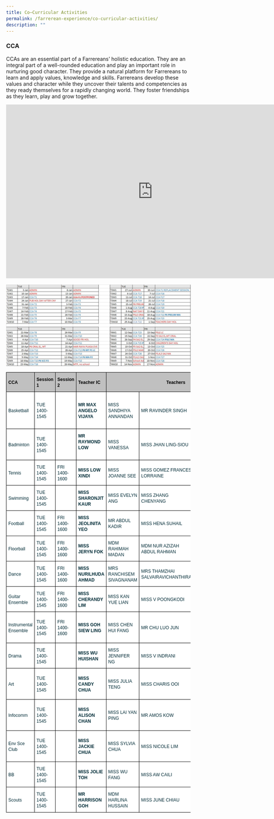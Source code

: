 ```yaml
---
title: Co–Curricular Activities
permalink: /farrerean-experience/co-curricular-activities/
description: ""
---
```

### CCA


CCAs are an essential part of a Farrereans’ holistic education. They are an integral part of a well-rounded education and play an important role in nurturing good character. They provide a natural platform for Farrereans to learn and apply values, knowledge and skills. Farrereans develop these values and character while they uncover their talents and competencies as they ready themselves for a rapidly changing world. They foster friendships as they learn, play and grow together.

<center><iframe allowfullscreen="true" height="474" width="800" frameborder="0" src="https://docs.google.com/presentation/d/e/2PACX-1vQ2ULwwMScxUIsW0Sd9P-oDEceA5UIBLlvj95Vf2JHSEZFoAqzCz2rEYMpkAzqqG-zK0Qt7Y7lw1vJW/embed?start=true&amp;loop=true&amp;delayms=3000"></iframe>

![CCA Schedule 2023](/images/2023%20CCA%20Schedule.jpeg)</center>

<style type="text/css">.tg  {border-collapse:collapse;border-color:#93a1a1;border-spacing:0;}
.tg td{background-color:#fdf6e3;border-color:#93a1a1;border-style:solid;border-width:1px;color:#002b36;
  font-family:Arial, sans-serif;font-size:14px;overflow:hidden;padding:10px 5px;word-break:normal;}
.tg th{background-color:#657b83;border-color:#93a1a1;border-style:solid;border-width:1px;color:#fdf6e3;
  font-family:Arial, sans-serif;font-size:14px;font-weight:normal;overflow:hidden;padding:10px 5px;word-break:normal;}
.tg .tg-27gc{background-color:#ffffff;border-color:#000000;font-weight:bold;text-align:left;vertical-align:middle}
.tg .tg-tgze{background-color:#ffffff;border-color:#000000;font-weight:bold;text-align:left;vertical-align:top}
.tg .tg-befh{background-color:#ffffff;border-color:#000000;text-align:left;vertical-align:middle}
.tg .tg-kcwf{background-color:#c0c0c0;border-color:#000000;color:#000000;font-weight:bold;text-align:left;vertical-align:middle}
.tg .tg-dzq5{background-color:#c0c0c0;border-color:#000000;font-weight:bold;text-align:center;vertical-align:middle}
</style>
<table class="tg">
	<thead>
		<tr>
			<th class="tg-kcwf"><span style="font-size:12px;">CCA</span></th>
			<th class="tg-kcwf"><span style="font-size:12px;">Session 1</span></th>
			<th class="tg-kcwf"><span style="font-size:12px;">Session 2</span></th>
			<th class="tg-kcwf"><span style="font-size:12px;">Teacher IC</span></th>
			<th colspan="4" class="tg-dzq5"><span style="color:#000000;"><span style="font-size:12px;">Teachers</span></span></th>
		</tr>
	</thead>
	<tbody>
		<tr>
			<td class="tg-befh"><span style="font-size:12px;">Basketball</span></td>
			<td class="tg-befh"><span style="font-size:12px;">TUE 1400-1545</span></td>
			<td class="tg-befh">&nbsp;</td>
			<td class="tg-27gc">
			<p><span style="font-size:12px;">MR MAX ANGELO VIJAYA</span></p>
			</td>
			<td class="tg-befh"><span style="font-size:12px;">MISS SANDHIYA ANNANDAN</span></td>
			<td class="tg-befh"><span style="font-size:12px;">MR RAVINDER SINGH</span></td>
			<td class="tg-befh"><span style="font-size:12px;">MISS GOH SIANG LU SERENE</span></td>
			<td class="tg-27gc">&nbsp;</td>
		</tr>
		<tr>
			<td class="tg-befh"><span style="font-size:12px;">Badminton</span></td>
			<td class="tg-befh"><span style="font-size:12px;">TUE 1400-1545</span></td>
			<td class="tg-befh">&nbsp;</td>
			<td class="tg-tgze"><span style="font-size:12px;">MR RAYMOND LOW</span></td>
			<td class="tg-befh"><span style="font-size:12px;">MISS VANESSA</span></td>
			<td class="tg-befh"><span style="font-size:12px;">MISS JHAN LING-SIOU</span></td>
			<td class="tg-befh"><span style="font-size:12px;">MISS LEONG HIEW PING</span></td>
			<td class="tg-befh">&nbsp;</td>
		</tr>
		<tr>
			<td class="tg-befh"><span style="font-size:12px;">Tennis</span></td>
			<td class="tg-befh"><span style="font-size:12px;">TUE 1400-1545</span></td>
			<td class="tg-befh"><span style="font-size:12px;">FRI 1400-1600</span></td>
			<td class="tg-27gc"><span style="font-size:12px;">MISS LOW XINDI</span></td>
			<td class="tg-befh"><span style="font-size:12px;">MISS JOANNE SEE</span></td>
			<td class="tg-befh"><span style="font-size:12px;">MISS GOMEZ FRANCES LORRAINE</span></td>
			<td class="tg-befh"><span style="font-size:12px;">MISS LIM JEN YAN</span></td>
			<td class="tg-befh"><span style="font-size:12px;">MISS MUI YONG</span></td>
		</tr>
		<tr>
			<td class="tg-befh"><span style="font-size:12px;">Swimming</span></td>
			<td class="tg-befh"><span style="font-size:12px;">TUE 1400-1545</span></td>
			<td class="tg-befh">&nbsp;</td>
			<td class="tg-27gc"><span style="font-size:12px;">MISS SHARONJIT KAUR</span></td>
			<td class="tg-befh"><span style="font-size:12px;">MISS EVELYN ANG</span></td>
			<td class="tg-befh"><span style="font-size:12px;">MISS ZHANG CHENYANG</span></td>
			<td class="tg-befh">&nbsp;</td>
			<td class="tg-befh">&nbsp;</td>
		</tr>
		<tr>
			<td class="tg-befh"><span style="font-size:12px;">Football</span></td>
			<td class="tg-befh"><span style="font-size:12px;">TUE 1400-1545</span></td>
			<td class="tg-befh"><span style="font-size:12px;">FRI 1400-1600</span></td>
			<td class="tg-27gc"><span style="font-size:12px;">MISS JEOLINITA YEO</span></td>
			<td class="tg-befh"><span style="font-size:12px;">MR ABDUL KADIR</span></td>
			<td class="tg-befh"><span style="font-size:12px;">MISS HENA SUHAIL</span></td>
			<td class="tg-befh"><span style="font-size:12px;">MR LEE KIM FATT</span></td>
			<td class="tg-befh">&nbsp;</td>
		</tr>
		<tr>
			<td class="tg-befh"><span style="font-size:12px;">Floorball</span></td>
			<td class="tg-befh"><span style="font-size:12px;">TUE 1400-1545</span></td>
			<td class="tg-befh"><span style="font-size:12px;">FRI 1400-1600</span></td>
			<td class="tg-27gc"><span style="font-size:12px;">MISS JERYN FOK</span></td>
			<td class="tg-befh"><span style="font-size:12px;">MDM RAHIMAH MADAN</span></td>
			<td class="tg-befh"><span style="font-size:12px;">MDM NUR AZIZAH ABDUL RAHMAN</span></td>
			<td class="tg-befh"><span style="font-size:12px;">MISS CHIA MEI HUA</span></td>
			<td class="tg-befh"><span style="font-size:12px;">MISS ROCHELLE SIM</span></td>
		</tr>
		<tr>
			<td class="tg-befh"><span style="font-size:12px;">Dance</span></td>
			<td class="tg-befh"><span style="font-size:12px;">TUE 1400-1545</span></td>
			<td class="tg-befh"><span style="font-size:12px;">FRI 1400-1600</span></td>
			<td class="tg-27gc"><span style="font-size:12px;">MISS NURILHUDA AHMAD</span></td>
			<td class="tg-befh"><span style="font-size:12px;">MRS RANCHISEM SIVAGNANAM</span></td>
			<td class="tg-befh"><span style="font-size:12px;">MRS THAMZHAI SALVAIRAVICHANTHIRA</span></td>
			<td class="tg-befh"><span style="font-size:12px;">MISS ELAINE CHOO</span></td>
			<td class="tg-befh">&nbsp;</td>
		</tr>
		<tr>
			<td class="tg-befh"><span style="font-size:12px;">Guitar Ensemble</span></td>
			<td class="tg-befh"><span style="font-size:12px;">TUE 1400-1545</span></td>
			<td class="tg-befh"><span style="font-size:12px;">FRI 1400-1600</span></td>
			<td class="tg-27gc"><span style="font-size:12px;">MISS CHERANDY LIM</span></td>
			<td class="tg-befh"><span style="font-size:12px;">MISS KAN YUE LIAN</span></td>
			<td class="tg-befh"><span style="font-size:12px;">MISS V POONGKODI</span></td>
			<td class="tg-befh"><span style="font-size:12px;">MISS EUNICE CHEW</span></td>
			<td class="tg-befh">&nbsp;</td>
		</tr>
		<tr>
			<td class="tg-befh"><span style="font-size:12px;">Instrumental Ensemble</span></td>
			<td class="tg-befh"><span style="font-size:12px;">TUE 1400-1545</span></td>
			<td class="tg-befh"><span style="font-size:12px;">FRI 1400-1600</span></td>
			<td class="tg-27gc"><span style="font-size:12px;">MISS GOH SIEW LING</span></td>
			<td class="tg-befh"><span style="font-size:12px;">MISS CHEN HUI FANG</span></td>
			<td class="tg-befh"><span style="font-size:12px;">MR CHU LUO JUN</span></td>
			<td class="tg-befh"><span style="font-size:12px;">MISS TAN GEOK MAI</span></td>
			<td class="tg-befh">&nbsp;</td>
		</tr>
		<tr>
			<td class="tg-befh"><span style="font-size:12px;">Drama</span></td>
			<td class="tg-befh"><span style="font-size:12px;">TUE 1400-1545</span></td>
			<td class="tg-befh">&nbsp;</td>
			<td class="tg-27gc"><span style="font-size:12px;">MISS WU HUISHAN</span></td>
			<td class="tg-befh"><span style="font-size:12px;">MISS JENNIFER NG</span></td>
			<td class="tg-befh"><span style="font-size:12px;">MISS V INDRANI</span></td>
			<td class="tg-befh"><span style="font-size:12px;">MISS TAN LAY HWA</span></td>
			<td class="tg-befh">&nbsp;</td>
		</tr>
		<tr>
			<td class="tg-befh"><span style="font-size:12px;">Art</span></td>
			<td class="tg-befh"><span style="font-size:12px;">TUE 1400-1545</span></td>
			<td class="tg-befh">&nbsp;</td>
			<td class="tg-27gc"><span style="font-size:12px;">MISS CANDY CHUA</span></td>
			<td class="tg-befh"><span style="font-size:12px;">MISS JULIA TENG</span></td>
			<td class="tg-befh"><span style="font-size:12px;">MISS CHARIS OOI</span></td>
			<td class="tg-befh"><span style="font-size:12px;">MISS CHIN KAR YIN KAREN</span></td>
			<td class="tg-befh"><span style="font-size:12px;">MISS BAIDAH AHMAD</span></td>
		</tr>
		<tr>
			<td class="tg-befh"><span style="font-size:12px;">Infocomm</span></td>
			<td class="tg-befh"><span style="font-size:12px;">TUE 1400-1545</span></td>
			<td class="tg-befh">&nbsp;</td>
			<td class="tg-27gc"><span style="font-size:12px;">MISS ALISON CHAN</span></td>
			<td class="tg-befh"><span style="font-size:12px;">MISS LAI YAN PING</span></td>
			<td class="tg-befh"><span style="font-size:12px;">MR AMOS KOW</span></td>
			<td class="tg-befh"><span style="font-size:12px;">MISS CHUA LAY PENG</span></td>
			<td class="tg-befh">&nbsp;</td>
		</tr>
		<tr>
			<td class="tg-befh"><span style="font-size:12px;">Env Sce Club</span></td>
			<td class="tg-befh"><span style="font-size:12px;">TUE 1400-1545</span></td>
			<td class="tg-befh">&nbsp;</td>
			<td class="tg-27gc"><span style="font-size:12px;">MISS JACKIE CHUA</span></td>
			<td class="tg-befh"><span style="font-size:12px;">MISS SYLVIA CHUA</span></td>
			<td class="tg-befh"><span style="font-size:12px;">MISS NICOLE LIM</span></td>
			<td class="tg-befh"><span style="font-size:12px;">MISS NUR AFIQAH HASSAN</span></td>
			<td class="tg-befh">&nbsp;</td>
		</tr>
		<tr>
			<td class="tg-befh"><span style="font-size:12px;">BB</span></td>
			<td class="tg-befh"><span style="font-size:12px;">TUE 1400-1545</span></td>
			<td class="tg-befh">&nbsp;</td>
			<td class="tg-27gc"><span style="font-size:12px;">MISS JOLIE TOH</span></td>
			<td class="tg-befh"><span style="font-size:12px;">MISS WU FANG</span></td>
			<td class="tg-befh"><span style="font-size:12px;">MISS AW CAILI</span></td>
			<td class="tg-befh"><span style="font-size:12px;">MISS MONISHA SAMDAS</span></td>
			<td class="tg-befh">&nbsp;</td>
		</tr>
		<tr>
			<td class="tg-befh"><span style="font-size:12px;">Scouts</span></td>
			<td class="tg-befh"><span style="font-size:12px;">TUE 1400-1545</span></td>
			<td class="tg-befh">&nbsp;</td>
			<td class="tg-27gc"><span style="font-size:12px;">MR HARRISON GOH</span></td>
			<td class="tg-befh"><span style="font-size:12px;">MDM HARLINA HUSSAIN</span></td>
			<td class="tg-befh"><span style="font-size:12px;">MISS JUNE CHIAU</span></td>
			<td class="tg-befh"><span style="font-size:12px;">MISS CLARA LIM</span></td>
			<td class="tg-befh">&nbsp;</td>
		</tr>
	</tbody>
</table>